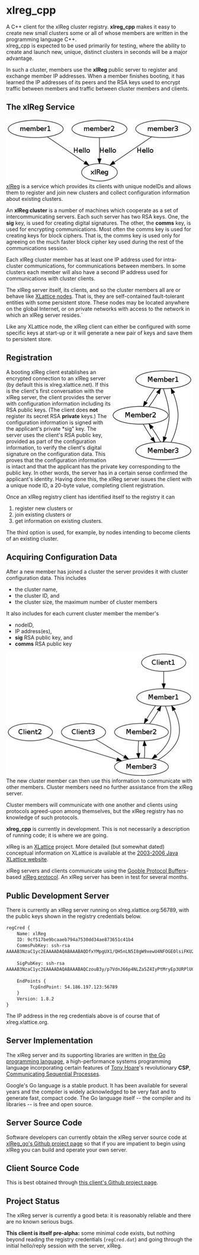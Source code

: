 # xlreg_cpp

A C++ client for the xlReg cluster registry.  **xlreg_cpp**
makes it easy to create new small clusters some or all of whose members are
written in the programming language C++.  
xlreg_cpp is expected to be used primarily for testing, where
the ability to create and launch new, unique, distinct clusters in seconds
will be a major advantage.

In such a cluster, members use the **xlReg** public server to register and
exchange member IP addresses.  When a member finishes booting, it has 
learned the IP addresses of its peers and the RSA keys used to encrypt 
traffic between members and traffic between cluster members and clients.

## The xlReg Service

<img src="img/xl-registration.jpg" alt="xl-registration" style="float:left" title="members registering with xlReg">

[xlReg](http://jddixon.github.io/xlReg_go)
is a service which provides its clients with unique nodeIDs and allows them
to register and join new clusters and collect configuration information
about existing clusters.

An **xlReg cluster** is a number of machines
which cooperate as a set of intercommunicating servers.  Each
such server has two RSA keys.  One, the **sig** key, is used for creating
digital signatures.  The other, the **comms** key, is used for encrypting
communications.  Most often the comms key is used for creating keys for
block ciphers. That is, the comms key is used only for agreeing on the
much faster block cipher key used during the rest of the communications
session.

Each xlReg cluster member has at least one IP address used for
intra-cluster communications, for communications between members.  In some
clusters each member will also have a second IP address used for 
communications with cluster clients.

The xlReg server itself, its clients, and so the cluster members all are
or behave like
[XLattice nodes](http://jddixon.github.io/xlNode_go).
That is, they are self-contained fault-tolerant entities with some
persistent store.  These nodes may be located anywhere on the global
Internet, or on private networks with access to the network in which
an xlReg server resides.`

Like any XLattice node, the xlReg client can either be configured with some
specific keys at start-up or it will generate a new pair of keys and save
them to persistent store.

## Registration

<img src="img/simple-cluster.jpg" alt="simple-cluster" style="float:right" title="small cluster, no clients">

A booting xlReg client establishes an encrypted connection to an xlReg server 
(by default this is xlreg.xlattice.net).
If this is the client's first conversation with the xlReg server, the client 
provides the server with configuration information including its RSA public
keys.  (The client does **not** register its secret RSA **private** keys.)
The configuration information is signed with the applicant's private
*sig" key.  The server uses the
client's RSA public key, provided as part of the configuration information, to
verify the client's digital signature on the configuration data.  This proves
that the configuration information is intact and that the applicant has the
private key corresponding to the public key.  In other words, the server has
in a certain sense confirmed the applicant's identity.  Having done this,
the xlReg server issues the client with a unique node ID, a 20-byte value,
completing client registration.

Once an xlReg registry client has identified itself to the registry it can

1. register new clusters or
2. join existing clusters or
3. get information on existing clusters.

The third option is used, for example, by nodes intending to become clients
of an existing cluster.

## Acquiring Configuration Data

After a new member has joined a cluster the server provides it
with cluster configuration data.  This includes

* the cluster name,
* the cluster ID, and
* the cluster size, the  maximum number of cluster members

It also includes for each current cluster member the member's

* nodeID,
* IP address(es),
* **sig** RSA public key, and
* **comms** RSA public key

<img src="img/cluster-with-clients.jpg" alt="cluster-with-clients" style="float:left" title="cluster with clients">

The new cluster member can then use this information to communicate with
other members.  Cluster members need no further assistance from the
xlReg server.

Cluster members will communicate with one another and clients
using protocols agreed-upon among themselves, but the xlReg registry
has no knowledge of such protocols.

**xlreg_cpp** is currently in development.  This is not
necessarily a description of running code; it is where we are going.

xlReg is an [XLattice](http://jddixon.github.io/xlattice_go/) project.  More
detailed (but somewhat dated) conceptual information on XLattice
is available at the [2003-2006 Java XLattice website](http://www.xlattice.org).

xlReg servers and clients communicate using the
[Gooble Protocol Buffers](http://code.google.com/p/protobuf/)-based
[xlReg protocol](http://jddixon.github.io/xlReg_go/xlReg_protocol.html).
An xlReg server has been in test for several months.

## Public Development Server

There is currently an xlReg server running on xlreg.xlattice.org:56789,
with the public keys shown in the registry credentials below.

	regCred {
	    Name: xlReg
	    ID: 9cf517be9bcaaeb794a7530dd34ae873651c41b4
	    CommsPubKey: ssh-rsa AAAAB3NzaC1yc2EAAAADAQABAAABAQDfxYMpgUX1/QH5nLN5I8gW9xewU4NFOGEOlsiFKU2R/NbmiyVOl2UyfuSFmZLauT3hJh9PsVyrHkfyiSJrd9k4Wjy3UKi3hZY7AIuHBLdbIrdOQiDTkkrfIv80ogjpMFsSivY4NTYrsPtXihi+E2iZlabv3m3PqKycjXDU/PZEAw+W6fsg1GCJTbGWtDoNQk6hbMS3UhOxL1G/WWB1V9lYXflLsv+Oym5/y1mUR4B7N2Uey1J5XQuIfXpJaM/+qNy2X1fB6575iJzvES791OszI3cvBFNReySbR/SUJqcFIZAbtj4swnoAFkyQ0zlN1Ok6Iacp5bTq8upYi3TyZcPr
	
	    SigPubKey: ssh-rsa AAAAB3NzaC1yc2EAAAADAQABAAABAQCzouB3y/p7VdnJ66p4NLZa5Z4IyPtMryEp3URPlUC25LuzT2b/utrMvTX4fAXnuPF/v/qhQKm0LOOW+YnEk1vwN0HsEvD/9D8qYkBBIv636w4k2k+O4Lt1rQ32t22AbEHOjIZtVdfoZm9/ypd8ogchkr7yH/Na6FE0UySh0dJDf9HlYcfjYy1IkkAgGlWmCX61LJ4Wgw00QkkuztlVUnRjEW9MIohgVcFx/+gF/shtmy0rCGYpLszdMlGGaGCzXO1PK3BVLaZPKfcafUzfksif+vWqEQ0KnmjtV5it0wEa89IebAEW7cS1rvyRH2Y8/gie5CkgwHve/hgThY3KSUih
	
	    EndPoints {
	         TcpEndPoint: 54.186.197.123:56789
	    }
	    Version: 1.8.2
	}

The IP address in the reg credentials above is of course that of xlreg.xlattice.org.

## Server Implementation

The xlReg server and its supporting libraries are written in
[the Go programming language](http://golang.org), a high-performance
systems programming language incorporating certain features of
[Tony Hoare](http://en.wikipedia.org/wiki/Tony_Hoare)'s
revolutionary **CSP**,
[Communicating Sequential Processes](http://www.usingcsp.com).

Google's Go language is a stable product.  It has been available for 
several years and the compiler is widely acknowledged to be very fast
and to generate fast, compact code.  The Go language itself --
the compiler and its libraries -- is free and open source.

## Server Source Code

Software developers can currently obtain the xlReg server source code at
[xlReg_go's Github project page](https://github.com/jddixon/xlReg_go/)
so that if you are impatient to begin using xlReg you can build and operate
your own server.

## Client Source Code

This is best obtained through
[this client's Github project page](https://github.com/jddixon/xlreg_cpp/).

## Project Status

The xlReg server is currently a good beta: it is reasonably reliable and
there are no known serious bugs.

**This client is itself pre-alpha:** some minimal code exists, but nothing
beyond reading the registry credentials (`regCred.dat`) and going through
the initial hello/reply session with the server, xlReg.
